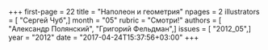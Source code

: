 +++
first-page = 22
title = "Наполеон и геометрия"
npages = 2
illustrators = [ "Сергей Чуб",]
month = "05"
rubric = "Смотри!"
authors = [ "Александр Полянский", "Григорий Фельдман",]
issues = [ "2012_05",]
year = "2012"
date = "2017-04-24T15:37:56+03:00"
+++
